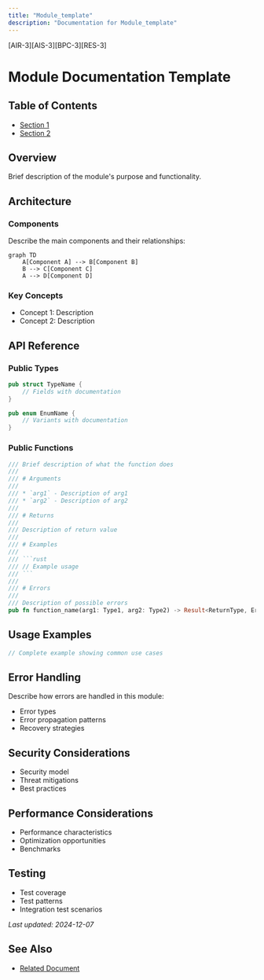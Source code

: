 ```yaml
---
title: "Module_template"
description: "Documentation for Module_template"
---
```


[AIR-3][AIS-3][BPC-3][RES-3]


<!-- markdownlint-disable MD013 line-length -->

# Module Documentation Template

## Table of Contents

- [Section 1](#section-1)
- [Section 2](#section-2)


## Overview

Brief description of the module's purpose and functionality.

## Architecture

### Components

Describe the main components and their relationships:

```mermaid
graph TD
    A[Component A] --> B[Component B]
    B --> C[Component C]
    A --> D[Component D]
```

### Key Concepts

- Concept 1: Description
- Concept 2: Description

## API Reference

### Public Types

```rust
pub struct TypeName {
    // Fields with documentation
}

pub enum EnumName {
    // Variants with documentation
}
```

### Public Functions

```rust
/// Brief description of what the function does
///
/// # Arguments
///
/// * `arg1` - Description of arg1
/// * `arg2` - Description of arg2
///
/// # Returns
///
/// Description of return value
///
/// # Examples
///
/// ```rust
/// // Example usage
/// ```
///
/// # Errors
///
/// Description of possible errors
pub fn function_name(arg1: Type1, arg2: Type2) -> Result<ReturnType, ErrorType>
```

## Usage Examples

```rust
// Complete example showing common use cases
```

## Error Handling

Describe how errors are handled in this module:

- Error types
- Error propagation patterns
- Recovery strategies

## Security Considerations

- Security model
- Threat mitigations
- Best practices

## Performance Considerations

- Performance characteristics
- Optimization opportunities
- Benchmarks

## Testing

- Test coverage
- Test patterns
- Integration test scenarios

*Last updated: 2024-12-07*

## See Also

- [Related Document](#related-document)

